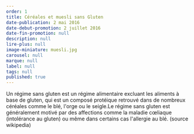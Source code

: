 ```yaml
---
order: 1
title: Céréales et muesli sans Gluten
date-publication: 2 mai 2016
date-debut-promotion: 2 juillet 2016
date-fin-promotion: null
description: null
lire-plus: null
image-miniature: muesli.jpg
carousel: null
marque: null
label: null
tags: null
published: true
---
```


<!--fin-excerpt-->
<!-- ******************************** -->
<!-- **** début contenu détaillé **** -->

Un régime sans gluten est un régime alimentaire excluant les aliments à base de gluten, qui est un composé protéique retrouvé dans de nombreux céréales comme le blé, l'orge ou le seigle.Le régime sans gluten est généralement motivé par des affections comme la maladie cœliaque (intolérance au gluten) ou même dans certains cas l'allergie au blé. 
(source wikipedia)

<!-- **** fin contenu détaillé **** -->
<!-- ****************************** -->
